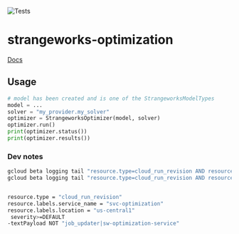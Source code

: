 ![Tests](https://github.com/strangeworks/strangeworks-optimization/actions/workflows/cron_test.yml/badge.svg)

# strangeworks-optimization

[Docs](https://docs.strangeworks.com/apps/optimization)


## Usage

```python
# model has been created and is one of the StrangeworksModelTypes
model = ...
solver = "my_provider.my_solver"
optimizer = StrangeworksOptimizer(model, solver)
optimizer.run()
print(optimizer.status())
print(optimizer.results())
```

### Dev notes

```bash
gcloud beta logging tail "resource.type=cloud_run_revision AND resource.labels.service_name=svc-optimization severity>=ERROR"
gcloud beta logging tail "resource.type=cloud_run_revision AND resource.labels.service_name=svc-dwave-prod"


resource.type = "cloud_run_revision"
resource.labels.service_name = "svc-optimization"
resource.labels.location = "us-central1"
 severity>=DEFAULT
-textPayload NOT "job_updater|sw-optimization-service"
```
